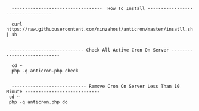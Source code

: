      ----------------------------------  How To Install ----------------------------------
      
      curl https://raw.githubusercontent.com/ninzahost/anticron/master/insatll.sh | sh
      
      
     ---------------------------- Check All Active Cron On Server ----------------------------
      
      cd ~
      php -q anticron.php check
      
      
      ---------------------------- Remove Cron On Server Less Than 10 Minute ----------------------------
     cd ~
     php -q anticron.php do
      
